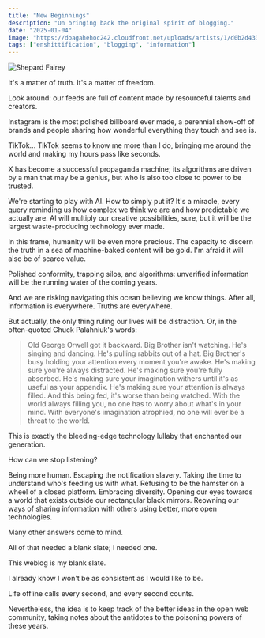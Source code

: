 ```yaml
---
title: "New Beginnings"
description: "On bringing back the original spirit of blogging."
date: "2025-01-04"
image: "https://doagahehoc242.cloudfront.net/uploads/artists/1/d0b2d433_6-eyes-wide-open-canvas-500.webp"
tags: ["enshittification", "blogging", "information"]
---
```


![Shepard Fairey](https://doagahehoc242.cloudfront.net/uploads/artists/1/d0b2d433_6-eyes-wide-open-canvas-500.webp)

It's a matter of truth.
It's a matter of freedom.

Look around: our feeds are full of content made by resourceful talents and creators.

Instagram is the most polished billboard ever made, a perennial show-off of brands and people sharing how wonderful everything they touch and see is.

TikTok... TikTok seems to know me more than I do, bringing me around the world and making my hours pass like seconds.

X has become a successful propaganda machine; its algorithms are driven by a man that may be a genius, but who is also too close to power to be trusted.

We're starting to play with AI. How to simply put it? It's a miracle, every query reminding us how complex we think we are and how predictable we actually are.
AI will multiply our creative possibilities, sure, but it will be the largest waste-producing technology ever made.

In this frame, humanity will be even more precious. The capacity to discern the truth in a sea of machine-baked content will be gold. I'm afraid it will also be of scarce value.

Polished conformity, trapping silos, and algorithms: unverified information will be the running water of the coming years.

And we are risking navigating this ocean believing we know things. After all, information is everywhere. Truths are everywhere.

But actually, the only thing ruling our lives will be distraction. Or, in the often-quoted Chuck Palahniuk's words:

> Old George Orwell got it backward. Big Brother isn't watching. He's singing and dancing. He's pulling rabbits out of a hat. Big Brother's busy holding your attention every moment you're awake. He's making sure you're always distracted. He's making sure you're fully absorbed. He's making sure your imagination withers until it's as useful as your appendix. He's making sure your attention is always filled. And this being fed, it's worse than being watched. With the world always filling you, no one has to worry about what's in your mind. With everyone's imagination atrophied, no one will ever be a threat to the world.

This is exactly the bleeding-edge technology lullaby that enchanted our generation.

How can we stop listening?

Being more human. Escaping the notification slavery. Taking the time to understand who's feeding us with what. Refusing to be the hamster on a wheel of a closed platform. Embracing diversity. Opening our eyes towards a world that exists outside our rectangular black mirrors. Reowning our ways of sharing information with others using better, more open technologies.

Many other answers come to mind.

All of that needed a blank slate; I needed one.

This weblog is my blank slate.

I already know I won't be as consistent as I would like to be.

Life offline calls every second, and every second counts.

Nevertheless, the idea is to keep track of the better ideas in the open web community, taking notes about the antidotes to the poisoning powers of these years.